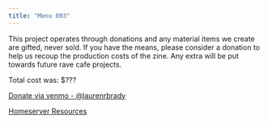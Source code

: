 ```yaml
---
title: "Menu 003"
---
```


This project operates through donations and any material items we create are gifted, never sold. If you have the means, please consider a donation to help us recoup the production costs of the zine. Any extra will be put towards future rave cafe projects.

Total cost was: $???

[Donate via venmo - @laurenrbrady](https://venmo.com/u/laurenrbrady)

[Homeserver Resources](/homeserver)
